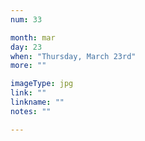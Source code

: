 ```yaml
---
num: 33

month: mar
day: 23
when: "Thursday, March 23rd"
more: ""

imageType: jpg
link: ""
linkname: ""
notes: ""

---
```

